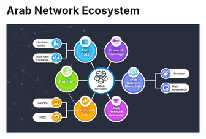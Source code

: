 # Arab Network Ecosystem

![Arab Network Ecosystem](<../../.gitbook/assets/WhatsApp Image 2022-04-16 at 10.33.38 AM (1).jpeg>)







